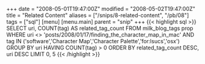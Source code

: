 +++
date = "2008-05-01T19:47:00Z"
modified = "2008-05-02T19:47:00Z"
title = "Related Content"
aliases = ["/snips/8-related-content", "/pb/08"]
tags = ["sql"]
[menu]
  [menu.main]
    parent = "snip"
+++
{{< highlight sql >}}
SELECT uri, COUNT(tag) AS related_tag_count
FROM milk_blog_tags prop
WHERE uri <> 'posts/2008/01/17/finding_the_character_map_in_mac'
AND tag IN ('software','Character Map','Character Palette','for:lsucs','osx')
GROUP BY uri
HAVING COUNT(tag) > 0
ORDER BY related_tag_count DESC, uri DESC
LIMIT 0, 5
{{< /highlight >}}
